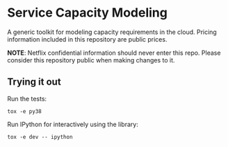 # Service Capacity Modeling

A generic toolkit for modeling capacity requirements in the cloud. Pricing
information included in this repository are public prices.

**NOTE**: Netflix confidential information should never enter this repo. Please
consider this repository public when making changes to it.


## Trying it out

Run the tests:
```
tox -e py38
```

Run IPython for interactively using the library:
```
tox -e dev -- ipython
```
